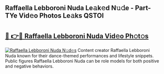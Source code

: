## Raffaella Lebboroni Nuda Le𝚊k𝚎d N𝚞𝚍e - Part-TYe Vid𝚎o Photos Le𝚊ks QSTOI

# <h2><a href="http://fbey1j.evod.top/?m=Raffaella+Lebboroni+Nuda">🔗 👉🔴 Raffaella Lebboroni Nuda Vid𝚎o Ph𝚘t𝚘s</a></h2>

[![Raffaella Lebboroni Nuda N𝚞d𝚎s](https://i.imgur.com/8V9OHl7.gif)](http://fbey1j.evod.top/?m=Raffaella+Lebboroni+Nuda)
Content creator Raffaella Lebboroni Nuda known for their dance-themed performances and lifestyle snippets. Public figures Raffaella Lebboroni Nuda can be role models for both positive and negative behaviors. 
